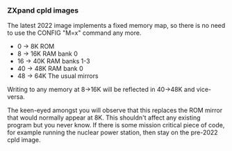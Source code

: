 ### ZXpand cpld images

The latest 2022 image implements a fixed memory map, so there is no need to use the CONFIG "M=x" command any more.

*   0 -> 8K   ROM
*   8 -> 16K  RAM bank 0
*  16 -> 40K  RAM banks 1-3
*  40 -> 48K  RAM bank 0
*  48 -> 64K  The usual mirrors

Writing to any memory at 8->16K will be reflected in 40->48K and vice-versa.  

The keen-eyed amongst you will observe that this replaces the ROM mirror that would normally appear at 8K. This shouldn't affect any existing program but you never know. If there is some mission critical piece of code, for example running the nuclear power station, then stay on the pre-2022 cpld image.
